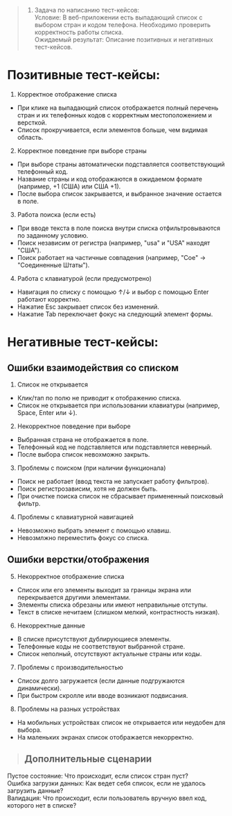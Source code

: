 >1. Задача по написанию тест-кейсов:\
Условие: В веб-приложении есть выпадающий список с выбором стран и кодом телефона. Необходимо проверить корректность работы списка.\
Ожидаемый результат: Описание позитивных и негативных тест-кейсов.

# Позитивные тест-кейсы:
1) Корректное отображение списка
  - При клике на выпадающий список отображается полный перечень стран и их телефонных кодов с корректным местоположением и версткой.
  - Список прокручивается, если элементов больше, чем видимая область.

2) Корректное поведение при выборе страны
  - При выборе страны автоматически подставляется соответствующий телефонный код.
  - Название страны и код отображаются в ожидаемом формате (например, +1 (США) или США +1).
  - После выбора список закрывается, и выбранное значение остается в поле.

3) Работа поиска (если есть)
  - При вводе текста в поле поиска внутри списка отфильтровываются по заданному условию.
  - Поиск независим от регистра (например, "usa" и "USA" находят "США").
  - Поиск работает на частичные совпадения (например, "Сое" → "Соединенные Штаты").

4) Работа с клавиатурой (если предусмотрено)
  - Навигация по списку с помощью ↑/↓ и выбор с помощью Enter работают корректно.
  - Нажатие Esc закрывает список без изменений.
  - Нажатие Tab переключает фокус на следующий элемент формы.

# Негативные тест-кейсы:
## Ошибки взаимодействия со списком

1) Список не открывается
  - Клик/тап по полю не приводит к отображению списка.
  - Список не открывается при использовании клавиатуры (например, Space, Enter или ↓).

2) Некорректное поведение при выборе
  - Выбранная страна не отображается в поле.
  - Телефонный код не подставляется или подставляется неверный.
  - После выбора список невохможно закрыть.

3) Проблемы с поиском (при наличии функционала)
  - Поиск не работает (ввод текста не запускает работу фильтров).
  - Поиск регистрозависим, хотя не должен быть.
  - При очистке поиска список не сбрасывает примененный поисковый фильтр.

4) Проблемы с клавиатурной навигацией
  - Невозможно выбрать элемент с помощью клавиш.
  - Невозмлжно переместить фокус со списка.

## Ошибки верстки/отображения

5) Некорректное отображение списка
  - Список или его элементы выходит за границы экрана или перекрывается другими элементами.
  - Элементы списка обрезаны или имеют неправильные отступы.
  - Текст в списке нечитаем (слишком мелкий, контрастность низкая).

6) Некорректные данные
  - В списке присутствуют дублирующиеся элементы.
  - Телефонные коды не соответствуют выбранной стране.
  - Список неполный, отсутствуют актуальные страны или коды.

7) Проблемы с производительностью
  - Список долго загружается (если данные подгружаются динамически).
  - При быстром скролле или вводе возникают подвисания.

8) Проблемы на разных устройствах
  - На мобильных устройствах список не открывается или неудобен для выбора.
  - На маленьких экранах список отображается некорректно.

> ## Дополнительные сценарии
Пустое состояние: Что происходит, если список стран пуст? \
Ошибка загрузки данных: Как ведет себя список, если не удалось загрузить данные?\
Валидация: Что происходит, если пользователь вручную ввел код, которого нет в списке?
